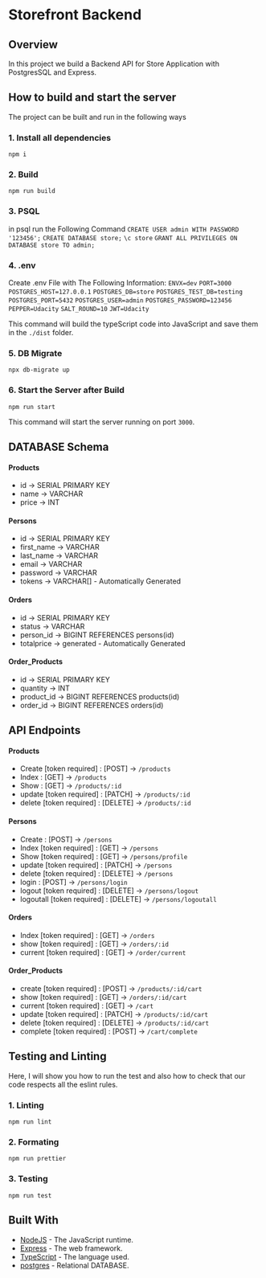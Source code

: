 # Storefront Backend

## Overview

In this project we build a Backend API for Store Application with PostgresSQL and Express.

## How to build and start the server

The project can be built and run in the following ways

### 1. Install all dependencies

`npm i`

### 2. Build

`npm run build`

### 3. PSQL

in psql run the Following Command
`CREATE USER admin WITH PASSWORD '123456';`
`CREATE DATABASE store;`
`\c store`
`GRANT ALL PRIVILEGES ON DATABASE store TO admin;`

### 4. .env

Create .env File with The Following Information:
`ENVX=dev`
`PORT=3000`
`POSTGRES_HOST=127.0.0.1`
`POSTGRES_DB=store`
`POSTGRES_TEST_DB=testing`
`POSTGRES_PORT=5432`
`POSTGRES_USER=admin`
`POSTGRES_PASSWORD=123456`
`PEPPER=Udacity`
`SALT_ROUND=10`
`JWT=Udacity`

This command will build the typeScript code into JavaScript and save them in the `./dist` folder.

### 5. DB Migrate

`npx db-migrate up`

### 6. Start the Server after Build

`npm run start`

This command will start the server running on port `3000`.

## DATABASE Schema

#### Products

- id -> SERIAL PRIMARY KEY
- name -> VARCHAR
- price -> INT

#### Persons

- id -> SERIAL PRIMARY KEY
- first_name -> VARCHAR
- last_name -> VARCHAR
- email -> VARCHAR
- password -> VARCHAR
- tokens -> VARCHAR[] - Automatically Generated

#### Orders

- id -> SERIAL PRIMARY KEY
- status -> VARCHAR
- person_id -> BIGINT REFERENCES persons(id)
- totalprice -> generated - Automatically Generated

#### Order_Products

- id -> SERIAL PRIMARY KEY
- quantity -> INT
- product_id -> BIGINT REFERENCES products(id)
- order_id -> BIGINT REFERENCES orders(id)

## API Endpoints

#### Products

- Create [token required] : [POST] -> `/products`
- Index : [GET] -> `/products`
- Show : [GET] -> `/products/:id`
- update [token required] : [PATCH] -> `/products/:id`
- delete [token required] : [DELETE] -> `/products/:id`

#### Persons

- Create : [POST] -> `/persons`
- Index [token required] : [GET] -> `/persons`
- Show [token required] : [GET] -> `/persons/profile`
- update [token required] : [PATCH] -> `/persons`
- delete [token required] : [DELETE] -> `/persons`
- login : [POST] -> `/persons/login`
- logout [token required] : [DELETE] -> `/persons/logout`
- logoutall [token required] : [DELETE] -> `/persons/logoutall`

#### Orders

- Index [token required] : [GET] -> `/orders`
- show [token required] : [GET] -> `/orders/:id`
- current [token required] : [GET] -> `/order/current`

#### Order_Products

- create [token required] : [POST] -> `/products/:id/cart`
- show [token required] : [GET] -> `/orders/:id/cart`
- current [token required] : [GET] -> `/cart`
- update [token required] : [PATCH] -> `/products/:id/cart`
- delete [token required] : [DELETE] -> `/products/:id/cart`
- complete [token required] : [POST] -> `/cart/complete`

## Testing and Linting

Here, I will show you how to run the test and also how to check that our code respects all the eslint rules.

### 1. Linting

`npm run lint`

### 2. Formating

`npm run prettier`

### 3. Testing

`npm run test`

## Built With

- [NodeJS](https://nodejs.org/en/) - The JavaScript runtime.
- [Express](https://expressjs.com/) - The web framework.
- [TypeScript](https://www.typescriptlang.org/) - The language used.
- [postgres](https://www.postgresql.org/) - Relational DATABASE.
